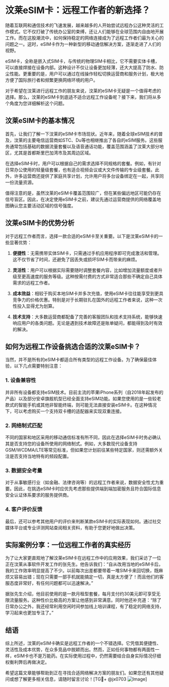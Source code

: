 # 汶莱eSIM卡：远程工作者的新选择？

随着互联网和通信技术的飞速发展，越来越多的人开始尝试远程办公这种灵活的工作模式。它不仅打破了传统办公室的束缚，还让人们能够在全球范围内自由地开展工作。而在这股潮流中，如何保持稳定的网络连接成为了远程工作者们最为关心的问题之一。这时，eSIM卡作为一种新型的移动通信解决方案，逐渐走进了人们的视野。

eSIM卡，全称是嵌入式SIM卡，与传统的物理SIM卡相比，它不需要实体卡槽，可以直接焊接在设备内部。这种设计不仅让设备更加轻薄，还大大提高了防水、防尘性能。更重要的是，用户可以通过在线操作轻松切换运营商和服务计划，极大地方便了国际旅行者和频繁更换网络环境的用户。

对于希望在汶莱进行远程工作的朋友来说，汶莱的eSIM卡无疑是一个值得考虑的选择。那么，汶莱的eSIM卡到底适不适合远程工作设备呢？接下来，我们将从多个角度为您详细解析这个问题。

## 汶莱eSIM卡的基本情况

首先，让我们了解一下汶莱的eSIM卡市场现状。近年来，随着全球eSIM技术的普及，汶莱的主要电信运营商如STC、Du等也相继推出了各自的eSIM服务。这些服务通常包括基础的数据流量套餐以及语音通话功能，覆盖范围涵盖了汶莱大部分地区，尤其是首都斯里巴加湾市及其周边区域。

在选择eSIM卡时，用户可以根据自己的需求选择不同规格的套餐。例如，有针对日常办公使用的轻量级套餐，也有适合视频会议或大文件传输的专业级套餐。此外，许多运营商还提供了家庭共享计划，允许用户将多台设备绑定在一起，共享同一份流量资源。

值得注意的是，虽然汶莱的eSIM卡覆盖范围较广，但在某些偏远地区可能仍存在信号盲区。因此，在决定使用eSIM卡之前，建议先通过运营商提供的网络覆盖地图确认您主要活动区域的信号强度。

## 汶莱eSIM卡的优势分析

对于远程工作者而言，选择一款合适的eSIM卡至关重要。以下是汶莱eSIM卡的一些显著优势：

1. **便捷性**：无需携带实体SIM卡，只需通过手机应用程序即可完成激活和管理。这不仅节省了时间，还避免了因丢失或损坏SIM卡而带来的麻烦。
   
2. **灵活性**：用户可以根据实际需要随时调整套餐内容，比如增加流量额度或者升级至更高速度的服务等级。这种按需付费的方式非常适合那些不确定自己具体需求的远程工作者。

3. **成本效益**：相较于购买本地SIM卡并多次充值，使用eSIM卡往往能享受到更具竞争力的价格优惠。特别是对于长期驻扎在国外的远程工作者来说，这种一次性投入显得尤为划算。

4. **技术支持**：大多数运营商都配备了完善的客服团队和技术支持系统，能够快速响应用户的各类问题。无论是遇到技术故障还是账单疑问，都能得到及时有效的解决。

## 如何为远程工作设备挑选合适的汶莱eSIM卡？

当然，并不是所有的eSIM卡都适合所有类型的远程工作设备。为了确保最佳体验，以下几点需要特别注意：

### 1. 设备兼容性
并非所有设备都支持eSIM技术。目前主流的苹果iPhone系列（自2018年起发布的产品）以及部分安卓旗舰机型已经全面支持eSIM功能。如果您使用的是一些较老款式的智能手机或其他非智能终端，则可能无法直接安装eSIM卡。在这种情况下，可以考虑购买一个支持双卡槽的适配器来实现双重连接。

### 2. 网络制式匹配
不同的国家和地区采用的移动通信标准有所不同，因此在选择eSIM卡时务必确认其是否支持您的设备所使用的网络制式。例如，大多数现代设备支持GSM/WCDMA/LTE等常见标准，但如果您计划前往某些特定国家，则还需额外关注是否支持当地特有的频段配置。

### 3. 数据安全考量
对于从事敏感行业（如金融、法律咨询等）的远程工作者来说，数据安全性尤为重要。因此，在挑选eSIM卡时应优先考虑那些提供端到端加密服务且符合国际信息安全认证体系要求的服务提供商。

### 4. 客户评价反馈
最后，还可以参考其他用户的评价来判断某款eSIM卡的实际表现如何。通过社交媒体平台或专业评测网站查阅相关资料，有助于您更好地做出决策。

## 实际案例分享：一位远程工作者的真实经历

为了让大家更直观地了解汶莱eSIM卡在远程工作中的应用效果，我们采访了一位正在汶莱从事软件开发工作的张先生。他告诉我们：“自从改用当地的eSIM卡后，我的工作效率明显提高了不少。以前每次出差都要带着一堆SIM卡来回切换，既麻烦又容易出错；现在只需要一部手机就能搞定一切，真是太方便了！而且他们的客服态度非常好，有任何问题都可以迅速解决。”

据张先生介绍，他目前使用的是一款月租型套餐，每月支付约30美元即可享受无限流量服务。这种性价比极高的方案让他感到非常满意。同时他还补充道：“除了日常办公之外，我还经常利用空闲时间参加线上培训课程，有了稳定的网络支持，学习起来也更加专注了。”

## 结语

综上所述，汶莱的eSIM卡确实是远程工作者的一个不错选择。它凭借其便捷性、灵活性及成本优势，在众多竞品中脱颖而出。然而，正如任何事物都有两面性一样，eSIM卡也不是万能药。在实际使用过程中，仍然需要结合自身实际情况仔细权衡利弊后再做决定。

希望这篇文章能够帮助到正在寻找合适网络解决方案的朋友们。如果您还有其他疑问或想了解更多相关信息，请随时留言讨论！[TG💪+ @jx0703 ![Image](https://github.com/user-attachments/assets/dbca1d08-cadb-493c-b0ec-ad6f7a83f270)]